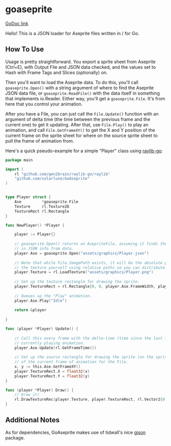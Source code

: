 # goaseprite

[GoDoc link](https://godoc.org/github.com/SolarLune/goaseprite)

Hello! This is a JSON loader for Aseprite files written in / for Go.

## How To Use

Usage is pretty straightforward. You export a sprite sheet from Aseprite (Ctrl+E), with Output File and JSON data checked, and the values set to Hash with Frame Tags and Slices (optionally) on.

Then you'll want to load the Aseprite data. To do this, you'll call `goaseprite.Open()` with a string argument of where to find the Aseprite JSON data file, or `goaseprite.ReadFile()` with the data itself in something that implements io.Reader. Either way, you'll get a `goaseprite.File`. It's from here that you control your animation.

After you have a File, you can just call the `File.Update()` function with an argument of delta time (the time between the previous frame and the current one) to get it updating. After that, use `File.Play()` to play an animation, and call `File.GetFrameXY()` to get the X and Y position of the current frame on the sprite sheet for where on the source sprite sheet to pull the frame of animation from. 

Here's a quick pseudo-example for a simple "Player" class using [raylib-go](https://github.com/gen2brain/raylib-go):

```go
package main

import (
	rl "github.com/gen2brain/raylib-go/raylib"
	"github.com/solarlune/GoAseprite"
)


type Player struct {
    Ase         *goaseprite.File
    Texture     rl.Texture2D
    TextureRect rl.Rectangle
}

func NewPlayer() *Player {

    player := Player{}
    
    // goaseprite.Open() returns an AsepriteFile, assuming it finds the JSON file. You can also use goaseprite.Read( io.Reader ) to read 
    // in JSON info from data.
    player.Ase = goaseprite.Open("assets/graphics/Player.json")
    
    // Note that while File.ImagePath exists, it will be the absolute path to the image file as exported from Aseprite, so it's best to load 
    // the texture yourself using relative paths so you can distribute it for others' computers.
    player.Texture = rl.LoadTexture("assets/graphics/Player.png")
    
    // Set up the texture rectangle for drawing the sprite.
    player.TextureRect = rl.Rectangle{0, 0, player.Ase.FrameWidth, player.Ase.FrameHeight}
    
    // Queues up the "Play" animation.
    player.Ase.Play("Idle")
    
    return &player
    
}

func (player *Player) Update() {
    
    // Call this every frame with the delta-time (time since the last frame); this will update the File's 
    // currently playing animation.
    player.Ase.Update(rl.GetFrameTime())
    
    // Set up the source rectangle for drawing the sprite (on the sprite sheet). File.GetFrameXY() will return the X and Y position
    // of the current frame of animation for the File.
    x, y := this.Ase.GetFrameXY()
    player.TextureRect.X = float32(x)
    player.TextureRect.Y = float32(y)
}

func (player *Player) Draw() {
    // Draw it!
    rl.DrawTextureRec(player.Texture, player.TextureRect, rl.Vector2{0, 0}, rl.White)
}

```

## Additional Notes

As for dependencies, GoAseprite makes use of tidwall's nice [gjson](https://github.com/tidwall/gjson) package. 
